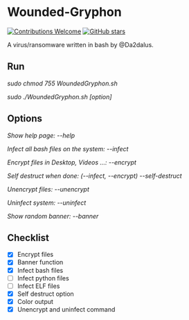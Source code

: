 # Wounded-Gryphon

[![Contributions Welcome](https://img.shields.io/badge/contributions-welcome-red.svg?style=round)](https://github.com/MalDev101/WoundedGryphon/issues/)
[![GitHub stars](https://img.shields.io/github/stars/MalDev101/WoundedGryphon.svg?style=social&label=Star&maxAge=2592000)](https://github.com/MalDev101/WoundedGryphon/stargazers)


A virus/ransomware written in bash by @Da2dalus.

## Run

*sudo chmod 755 WoundedGryphon.sh*

*sudo ./WoundedGryphon.sh [option]*

## Options

*Show help page: --help*


*Infect all bash files on the system: --infect*


*Encrypt files in Desktop, Videos ...: --encrypt*


*Self destruct when done: (--infect, --encrypt) --self-destruct*

*Unencrypt files: --unencrypt*


*Uninfect system: --uninfect*

*Show random banner: --banner*

## Checklist

* [x] Encrypt files
* [x] Banner function
* [x] Infect bash files
* [ ] Infect python files
* [ ] Infect ELF files
* [x] Self destruct option
* [x] Color output
* [x] Unencrypt and uninfect command
